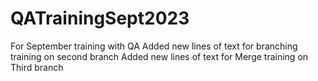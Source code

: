 # QATrainingSept2023
For September training with QA
Added new lines of text for branching training on second branch
Added new lines of text for Merge training on Third branch